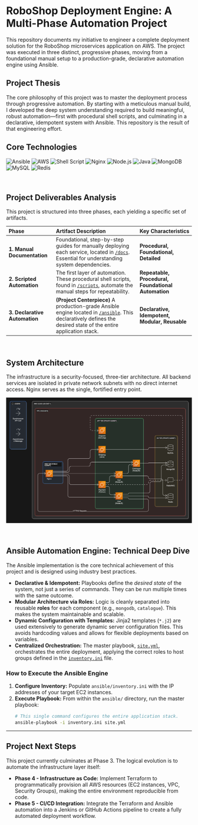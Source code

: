 # RoboShop Deployment Engine: A Multi-Phase Automation Project

This repository documents my initiative to engineer a complete deployment solution for the RoboShop microservices application on AWS. The project was executed in three distinct, progressive phases, moving from a foundational manual setup to a production-grade, declarative automation engine using Ansible.

## Project Thesis
The core philosophy of this project was to master the deployment process through progressive automation. By starting with a meticulous manual build, I developed the deep system understanding required to build meaningful, robust automation—first with procedural shell scripts, and culminating in a declarative, idempotent system with Ansible. This repository is the result of that engineering effort.

## Core Technologies
![Ansible](https://img.shields.io/badge/Ansible-1A1924?style=for-the-badge&logo=ansible&logoColor=white)
![AWS](https://img.shields.io/badge/AWS-232F3E?style=for-the-badge&logo=amazon-aws&logoColor=white)
![Shell Script](https://img.shields.io/badge/Bash-4EAA25?style=for-the-badge&logo=gnubash&logoColor=white)
![Nginx](https://img.shields.io/badge/Nginx-009639?style=for-the-badge&logo=nginx&logoColor=white)
![Node.js](https://img.shields.io/badge/Node.js-339933?style=for-the-badge&logo=nodedotjs&logoColor=white)
![Java](https://img.shields.io/badge/Java-ED8B00?style=for-the-badge&logo=openjdk&logoColor=white)
![MongoDB](https://img.shields.io/badge/MongoDB-47A248?style=for-the-badge&logo=mongodb&logoColor=white)
![MySQL](https://img.shields.io/badge/MySQL-4479A1?style=for-the-badge&logo=mysql&logoColor=white)
![Redis](https://img.shields.io/badge/Redis-DD0031?style=for-the-badge&logo=redis&logoColor=white)

<br>

## Project Deliverables Analysis
This project is structured into three phases, each yielding a specific set of artifacts.

| Phase                                   | Artifact Description                                                                                                                   | Key Characteristics                                        |
| :-------------------------------------- | :----------------------------------------------------------------------------------------------------------------------------------- | :--------------------------------------------------------- |
| **1. Manual Documentation**             | Foundational, step-by-step guides for manually deploying each service, located in [`/docs`](./docs/). Essential for understanding system dependencies.        | **Procedural, Foundational, Detailed**                     |
| **2. Scripted Automation**              | The first layer of automation. These procedural shell scripts, found in [`/scripts`](./scripts/), automate the manual steps for repeatability.                       | **Repeatable, Procedural, Foundational Automation**        |
| **3. Declarative Automation**           | **(Project Centerpiece)** A production-grade Ansible engine located in [`/ansible`](./ansible/). This declaratively defines the desired state of the entire application stack.          | **Declarative, Idempotent, Modular, Reusable**             |

<br>

## System Architecture
The infrastructure is a security-focused, three-tier architecture. All backend services are isolated in private network subnets with no direct internet access. Nginx serves as the single, fortified entry point.

![RoboShop Architecture Diagram](./assets/roboshop-architecture.png)

<br>

## Ansible Automation Engine: Technical Deep Dive
The Ansible implementation is the core technical achievement of this project and is designed using industry best practices.

*   **Declarative & Idempotent:** Playbooks define the *desired state* of the system, not just a series of commands. They can be run multiple times with the same outcome.
*   **Modular Architecture via Roles:** Logic is cleanly separated into reusable **roles** for each component (e.g., `mongodb`, `catalogue`). This makes the system maintainable and scalable.
*   **Dynamic Configuration with Templates:** Jinja2 templates (`*.j2`) are used extensively to generate dynamic server configuration files. This avoids hardcoding values and allows for flexible deployments based on variables.
*   **Centralized Orchestration:** The master playbook, [`site.yml`](./ansible/site.yml), orchestrates the entire deployment, applying the correct roles to host groups defined in the [`inventory.ini`](./ansible/inventory.ini`) file.

### How to Execute the Ansible Engine
1.  **Configure Inventory:** Populate `ansible/inventory.ini` with the IP addresses of your target EC2 instances.
2.  **Execute Playbook:** From within the `ansible/` directory, run the master playbook:
    ```bash
    # This single command configures the entire application stack.
    ansible-playbook -i inventory.ini site.yml
    ```
---

## Project Next Steps
This project currently culminates at Phase 3. The logical evolution is to automate the infrastructure layer itself:

*   **Phase 4 - Infrastructure as Code:** Implement Terraform to programmatically provision all AWS resources (EC2 instances, VPC, Security Groups), making the entire environment reproducible from code.
*   **Phase 5 - CI/CD Integration:** Integrate the Terraform and Ansible automation into a Jenkins or GitHub Actions pipeline to create a fully automated deployment workflow.